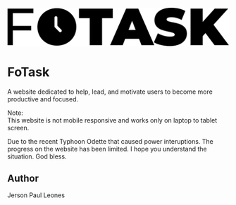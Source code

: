 ![FoTask Logo](https://github.com/jrsnleons/FoTask/blob/master/resource/Fotask-logo.png/)

# FoTask

A website dedicated to help, lead, and motivate users to become more productive and focused.
  
 
  
Note:  
This website is not mobile responsive and works only on laptop to tablet screen.

Due to the recent Typhoon Odette that caused power interuptions. The progress on the website has been limited. I hope you understand the situation. God bless.

## Author

Jerson Paul Leones
